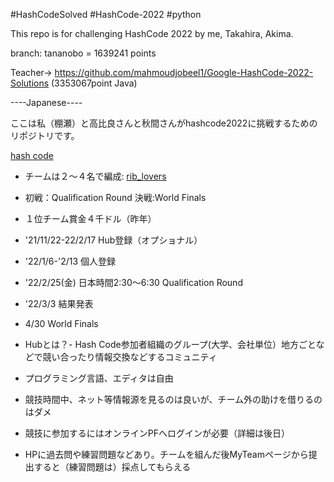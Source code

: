 #HashCodeSolved
#HashCode-2022
#python

This repo is for challenging HashCode 2022 by me, Takahira, Akima.

branch: tananobo = 1639241 points

Teacher->
https://github.com/mahmoudjobeel1/Google-HashCode-2022-Solutions (3353067point Java)

----Japanese----

ここは私（棚瀬）と高比良さんと秋間さんがhashcode2022に挑戦するためのリポジトリです。

[hash code](https://codingcompetitions.withgoogle.com/hashcode/)

- チームは２〜４名で編成: [rib_lovers](https://codingcompetitions.withgoogle.com/hashcode/jointeam/00000000008caae7/00000000008fcb65/b59fda0d33f9e376)

- 初戦：Qualification Round 決戦:World Finals

- １位チーム賞金４千ドル（昨年）

- '21/11/22-22/2/17 Hub登録（オプショナル）

- '22/1/6-'2/13 個人登録

- '22/2/25(金) 日本時間2:30〜6:30 Qualification Round

- '22/3/3 結果発表

- 4/30 World Finals

- Hubとは？- Hash Code参加者組織のグループ(大学、会社単位）地方ごとなどで競い合ったり情報交換などするコミュニティ

- プログラミング言語、エディタは自由

- 競技時間中、ネット等情報源を見るのは良いが、チーム外の助けを借りるのはダメ

- 競技に参加するにはオンラインPFへログインが必要（詳細は後日）

- HPに過去問や練習問題などあり。チームを組んだ後MyTeamページから提出すると（練習問題は）採点してもらえる
